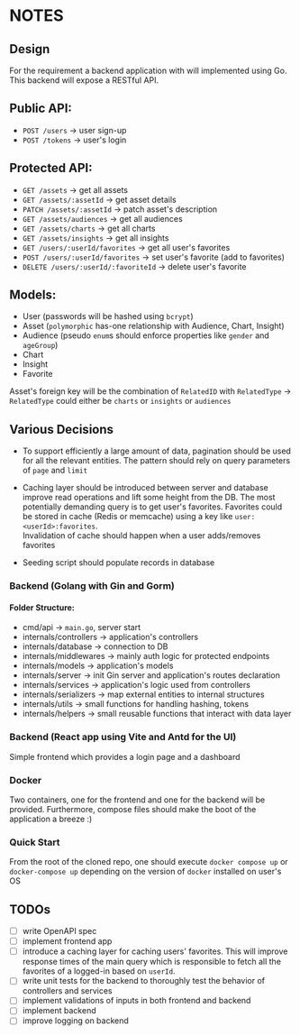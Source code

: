 # NOTES

## Design

For the requirement a backend application with will implemented using Go. This backend will expose a RESTful API.

## Public API:

- `POST /users` -> user sign-up
- `POST /tokens` -> user's login

## Protected API:

- `GET /assets` -> get all assets
- `GET /assets/:assetId` -> get asset details
- `PATCH /assets/:assetId` -> patch asset's description
- `GET /assets/audiences` -> get all audiences
- `GET /assets/charts` -> get all charts
- `GET /assets/insights` -> get all insights
- `GET /users/:userId/favorites` -> get all user's favorites
- `POST /users/:userId/favorites` -> set user's favorite (add to favorites)
- `DELETE /users/:userId/:favoriteId` -> delete user's favorite

## Models:

- User (passwords will be hashed using `bcrypt`)
- Asset (`polymorphic` has-one relationship with Audience, Chart, Insight)
- Audience (pseudo `enum`s should enforce properties like `gender` and `ageGroup`)
- Chart
- Insight
- Favorite

Asset's foreign key will be the combination of `RelatedID` with `RelatedType` -> `RelatedType` could either be `charts` or `insights` or `audiences`

## Various Decisions

- To support efficiently a large amount of data, pagination should be used for all the relevant entities. The pattern should rely on query parameters of `page` and `limit`

- Caching layer should be introduced between server and database improve read operations and lift some height from the DB. The most potentially demanding query is to get user's favorites. Favorites could be stored in cache (Redis or memcache) using a key like `user:<userId>:favorites`.  
  Invalidation of cache should happen when a user adds/removes favorites

* Seeding script should populate records in database

### Backend (Golang with Gin and Gorm)

#### Folder Structure:

- cmd/api -> `main.go`, server start
- internals/controllers -> application's controllers
- internals/database -> connection to DB
- internals/middlewares -> mainly auth logic for protected endpoints
- internals/models -> application's models
- internals/server -> init Gin server and application's routes declaration
- internals/services -> application's logic used from controllers
- internals/serializers -> map external entities to internal structures
- internals/utils -> small functions for handling hashing, tokens
- internals/helpers -> small reusable functions that interact with data layer

### Backend (React app using Vite and Antd for the UI)

Simple frontend which provides a login page and a dashboard

### Docker

Two containers, one for the frontend and one for the backend will be provided. Furthermore, compose files should make the boot of the application a breeze :)

### Quick Start

From the root of the cloned repo, one should execute
`docker compose up` or `docker-compose up` depending on the version of `docker` installed on user's OS

## TODOs

- [ ] write OpenAPI spec
- [ ] implement frontend app
- [ ] introduce a caching layer for caching users' favorites. This will improve response times of the main query which is responsible to fetch all the favorites of a logged-in based on `userId`.
- [ ] write unit tests for the backend to thoroughly test the behavior of controllers and services
- [ ] implement validations of inputs in both frontend and backend
- [ ] implement backend
- [ ] improve logging on backend
